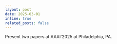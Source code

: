 ```yaml
---
layout: post
date: 2025-03-01
inline: true
related_posts: false
---
```


Present two papers at AAAI'2025 at Philadelphia, PA.

